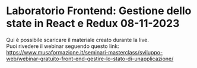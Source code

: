 # Laboratorio Frontend: Gestione dello state in React e Redux 08-11-2023
Qui è possibile scaricare il materiale creato durante la live. <br>
Puoi rivedere il webinar seguendo questo link: https://www.musaformazione.it/seminari-masterclass/sviluppo-web/webinar-gratuito-front-end-gestire-lo-stato-di-unapplicazione/